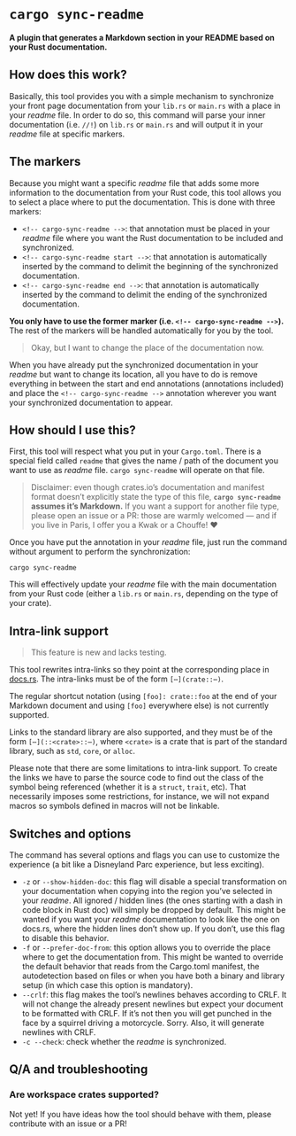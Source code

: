 <!-- cargo-sync-readme start -->

# `cargo sync-readme`

**A plugin that generates a Markdown section in your README based on your Rust documentation.**

## How does this work?

Basically, this tool provides you with a simple mechanism to synchronize your front page
documentation from your `lib.rs` or `main.rs` with a place in your *readme* file. In order to do
so, this command will parse your inner documentation (i.e. `//!`) on `lib.rs` or `main.rs` and
will output it in your *readme* file at specific markers.

## The markers

Because you might want a specific *readme* file that adds some more information to the
documentation from your Rust code, this tool allows you to select a place where to put the
documentation. This is done with three markers:

- `<!-- cargo-sync-readme -->`: that annotation must be placed in your *readme* file where you
  want the Rust documentation to be included and synchronized.
- `<!-- cargo-sync-readme start -->`: that annotation is automatically inserted by the command
  to delimit the beginning of the synchronized documentation.
- `<!-- cargo-sync-readme end -->`: that annotation is automatically inserted by the command
  to delimit the ending of the synchronized documentation.

**You only have to use the former marker (i.e. `<!-- cargo-sync-readme -->`).** The rest of the
markers will be handled automatically for you by the tool.

> Okay, but I want to change the place of the documentation now.

When you have already put the synchronized documentation in your *readme* but want to change its
location, all you have to do is remove everything in between the start and end annotations
(annotations included) and place the `<!-- cargo-sync-readme -->` annotation wherever you want
your synchronized documentation to appear.

## How should I use this?

First, this tool will respect what you put in your `Cargo.toml`. There is a special field called
`readme` that gives the name / path of the document you want to use as *readme* file.
`cargo sync-readme` will operate on that file.

> Disclaimer: even though crates.io’s documentation and manifest format doesn’t explicitly state
> the type of this file, **`cargo sync-readme` assumes it’s Markdown.** If you want a support
> for another file type, please open an issue or a PR: those are warmly welcomed — and if you
> live in Paris, I offer you a Kwak or a Chouffe! ♥

Once you have put the annotation in your *readme* file, just run the command without argument to
perform the synchronization:

```text
cargo sync-readme
```

This will effectively update your *readme* file with the main documentation from your Rust code
(either a `lib.rs` or `main.rs`, depending on the type of your crate).

## Intra-link support

> This feature is new and lacks testing.

This tool rewrites intra-links so they point at the corresponding place in
[docs.rs](https://docs.rs). The intra-links must be of the form `[⋯](crate::⋯)`.

The regular shortcut notation (using `[foo]: crate::foo` at the end of your Markdown document
and using `[foo]` everywhere else) is not currently supported.

Links to the standard library are also supported, and they must be of the form
`[⋯](::<crate>::⋯)`, where `<crate>` is a crate that is part of the standard library, such as
`std`, `core`, or `alloc`.

Please note that there are some limitations to intra-link support. To create the links we have
to parse the source code to find out the class of the symbol being referenced (whether it is a
`struct`, `trait`, etc). That necessarily imposes some restrictions, for instance, we will not
expand macros so symbols defined in macros will not be linkable.

## Switches and options

The command has several options and flags you can use to customize the experience (a bit like a
Disneyland Parc experience, but less exciting).

- `-z` or `--show-hidden-doc`: this flag will disable a special transformation on your
  documentation when copying into the region you’ve selected in your *readme*. All
  ignored / hidden lines (the ones starting with a dash in code block in Rust doc) will simply
  be dropped by default. This might be wanted if you want your *readme* documentation to look
  like the one on docs.rs, where the hidden lines don’t show up. If you don’t, use this flag
  to disable this behavior.
- `-f` or `--prefer-doc-from`: this option allows you to override the place where to get the
  documentation from. This might be wanted to override the default behavior that reads from
  the Cargo.toml manifest, the autodetection based on files or when you have both a binary
  and library setup (in which case this option is mandatory).
- `--crlf`: this flag makes the tool’s newlines behaves according to CRLF. It will not change
  the already present newlines but expect your document to be formatted with CRLF. If it’s
  not then you will get punched in the face by a squirrel driving a motorcycle. Sorry. Also,
  it will generate newlines with CRLF.
- `-c --check`: check whether the *readme* is synchronized.

## Q/A and troubleshooting

### Are workspace crates supported?

Not yet! If you have ideas how the tool should behave with them, please contribute with an issue or
a PR!

<!-- cargo-sync-readme end -->
